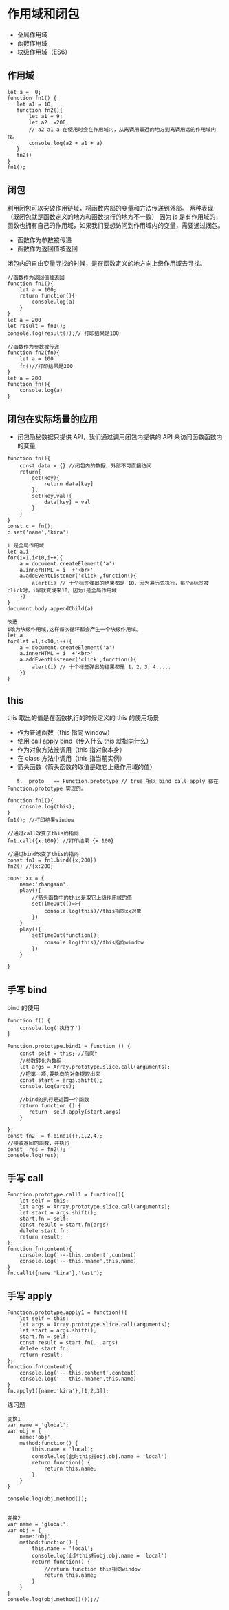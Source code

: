# 作用域和闭包

- 全局作用域
- 函数作用域
- 块级作用域（ES6）

## 作用域

```$xslt
let a =  0;
function fn1() {
   let a1 = 10;
   function fn2(){
       let a1 = 9;
       let a2  =200;
       // a2 a1 a 在使用时会在作用域内，从离调用最近的地方到离调用远的作用域内找。
       console.log(a2 + a1 + a)
   }
   fn2()
}
fn1();
```

## 闭包

利用闭包可以突破作用链域，将函数内部的变量和方法传递到外部。
两种表现（既闭包就是函数定义的地方和函数执行的地方不一致）
因为 js 是有作用域的，函数也拥有自己的作用域，如果我们要想访问到作用域内的变量，需要通过闭包。

- 函数作为参数被传递
- 函数作为返回值被返回

闭包内的自由变量寻找的时候，是在函数定义的地方向上级作用域去寻找。

```
//函数作为返回值被返回
function fn1(){
    let a = 100;
    return function(){
        console.log(a)
    }
}
let a = 200
let result = fn1();
console.log(result());// 打印结果是100
```

```
//函数作为参数被传递
function fn2(fn){
    let a = 100
    fn()//打印结果是200
}
let a = 200
function fn(){
    console.log(a)
}
```

## 闭包在实际场景的应用

- 闭包隐秘数据只提供 API，我们通过调用闭包内提供的 API 来访问函数函数内的变量

```
function fn(){
    const data = {} //闭包内的数据，外部不可直接访问
    return{
        get(key){
            return data[key]
        },
        set(key,val){
            data[key] = val
        }
    }
}
const c = fn();
c.set('name','kira')
```

```
i 是全局作用域
let a,i
for(i=1,i<10,i++){
    a = document.createElement('a')
    a.innerHTML = i  +'<br>'
    a.addEventListener('click',function(){
        alert(i) // 十个标签弹出的结果都是 10，因为遍历先执行，每个a标签被click时，i早就变成来10，因为i是全局作用域
    })
}
document.body.appendChild(a)

改造
i改为块级作用域,这样每次循环都会产生一个块级作用域。
let a
for(let =1,i<10,i++){
    a = document.createElement('a')
    a.innerHTML = i  +'<br>'
    a.addEventListener('click',function(){
        alert(i) // 十个标签弹出的结果都是 1，2，3，4.....
    })
}
```

## this

this 取出的值是在函数执行的时候定义的
this 的使用场景

- 作为普通函数（this 指向 window）
- 使用 call apply bind（传入什么 this 就指向什么）
- 作为对象方法被调用（this 指对象本身）
- 在 class 方法中调用（this 指当前实例）
- 箭头函数（箭头函数的取值是取它上级作用域的值）

```
   f.__proto__ == Function.prototype // true 所以 bind call apply 都在 Function.prototype 实现的。
```

```
function fn1(){
    console.log(this);
}
fn1(); //打印结果window

//通过call改变了this的指向
fn1.call({x:100}) //打印结果 {x:100}

//通过bind改变了this的指向
const fn1 = fn1.bind({x;200})
fn2() //{x:200}

const xx = {
    name:'zhangsan',
    play(){
        //箭头函数中的this是取它上级作用域的值
        setTimeOut(()=>{
            console.log(this)//this指向xx对象
        })
    }
    play(){
        setTimeOut(function(){
            console.log(this)//this指向window
        })
    }

}

```

## 手写 bind

bind 的使用

```
function f() {
    console.log('执行了')
}

Function.prototype.bind1 = function () {
    const self = this; //指向f
    //参数转化为数组
    let args = Array.prototype.slice.call(arguments);
    //把第一项,要执向的对象提取出来
    const start = args.shift();
    console.log(args);

    //bind的执行是返回一个函数
    return function () {
       return  self.apply(start,args)
    }

};
const fn2  = f.bind1({},1,2,4);
//接收返回的函数，并执行
const  res = fn2();
console.log(res);

```

## 手写 call

```angular2
Function.prototype.call1 = function(){
    let self = this;
    let args = Array.prototype.slice.call(arguments);
    let start = args.shift();
    start.fn = self;
    const result = start.fn(args)
    delete start.fn;
    return result;
};
function fn(content){
    console.log('---this.content',content)
    console.log('---this.nname',this.name)
}
fn.call1({name:'kira'},'test');

```

## 手写 apply

```
Function.prototype.apply1 = function(){
    let self = this;
    let args = Array.prototype.slice.call(arguments);
    let start = args.shift();
    start.fn = self;
    const result = start.fn(...args)
    delete start.fn;
    return result;
};
function fn(content){
    console.log('---this.content',content)
    console.log('---this.nname',this.name)
}
fn.apply1({name:'kira'},[1,2,3]);
```

练习题

```angular2html
变换1
var name = 'global';
var obj = {
    name:'obj',
    method:function() {
        this.name = 'local';
        console.log(此时this指obj,obj.name = 'local')
        return function() {
            return this.name;
        }
    }
}

console.log(obj.method());


变换2
var name = 'global';
var obj = {
    name:'obj',
    method:function() {
        this.name = 'local';
        console.log(此时this指obj,obj.name = 'local')
        return function() {
            //return function this指向window
            return this.name;
        }
    }
}
console.log(obj.method()());//

```
